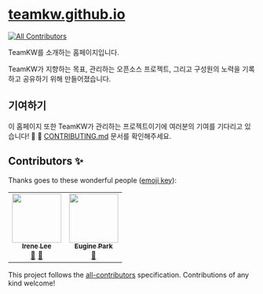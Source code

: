 # [teamkw.github.io](https://teamkw.github.io)
<!-- ALL-CONTRIBUTORS-BADGE:START - Do not remove or modify this section -->
[![All Contributors](https://img.shields.io/badge/all_contributors-2-orange.svg?style=flat-square)](#contributors-)
<!-- ALL-CONTRIBUTORS-BADGE:END -->

TeamKW를 소개하는 홈페이지입니다.

TeamKW가 지향하는 목표, 관리하는 오픈소스 프로젝트, 그리고 구성원의 노력을 기록하고 공유하기 위해 만들어졌습니다.

## 기여하기
이 홈페이지 또한 TeamKW가 관리하는 프로젝트이기에 여러분의 기여를 기다리고 있습니다! 🙌 🙌
[CONTRIBUTING.md](https://github.com/teamkw/teamkw.github.io/blob/main/CONTRIBUTING.md) 문서를 확인해주세요.


## Contributors ✨

Thanks goes to these wonderful people ([emoji key](https://allcontributors.org/docs/en/emoji-key)):

<!-- ALL-CONTRIBUTORS-LIST:START - Do not remove or modify this section -->
<!-- prettier-ignore-start -->
<!-- markdownlint-disable -->
<table>
  <tr>
    <td align="center"><a href="https://github.com/ooketmon"><img src="https://avatars1.githubusercontent.com/u/49191920?v=4" width="100px;" alt=""/><br /><sub><b>Irene Lee </b></sub></a><br /><a href="#projectManagement-ooketmon" title="Project Management">📆</a> <a href="#maintenance-ooketmon" title="Maintenance">🚧</a></td>
    <td align="center"><a href="https://github.com/pkeugine"><img src="https://avatars0.githubusercontent.com/u/48251668?v=4" width="100px;" alt=""/><br /><sub><b>Eugine Park</b></sub></a><br /><a href="https://github.com/teamkw/teamkw.github.io/pulls?q=is%3Apr+reviewed-by%3Apkeugine" title="Reviewed Pull Requests">👀</a></td>
  </tr>
</table>

<!-- markdownlint-enable -->
<!-- prettier-ignore-end -->
<!-- ALL-CONTRIBUTORS-LIST:END -->

This project follows the [all-contributors](https://github.com/all-contributors/all-contributors) specification. Contributions of any kind welcome!
